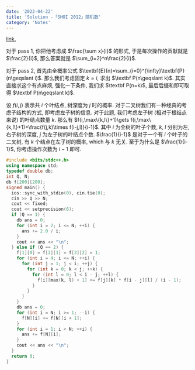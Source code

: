 ```yaml
---
date: '2022-04-22'
title: 'Solution -「SHOI 2012」随机数'
category: 'Notes'
---
```


[link.](https://www.luogu.com.cn/problem/P3830)

对于 pass 1, 你把他考虑成 $\frac{\sum x}{i}$ 的形式, 于是每次操作的贡献就是 $\frac{2}{i}$, 那么答案就是 $\sum_{i=2}^n\frac{2}{i}$.

对于 pass 2, 首先由全概率公式 $\textbf{E}(n)=\sum_{i=0}^{\infty}\textbf{P}(n\geqslant i)$. 那么我们考虑固定 $k=i$, 求出 $\textbf P(n\geqslant k)$. 其实直接求这个有点麻烦, 强化一下条件, 我们求 $\textbf P(n=k)$, 最后后缀和即可取得 $\textbf P(n\geqslant k)$.

设 $f(i,j)$ 表示共 $i$ 个叶结点, 树深度为 $j$ 时的概率. 对于二叉树我们有一种经典的考虑子结构的方式, 即考虑左子树的信息. 对于此题, 我们考虑左子树 (相对于根结点来说) 的叶结点数量 $k$. 那么有 $f(i,\max\{k,l\}+1)\gets f(i,\max\{k,l\}+1)+\frac{f(j,k)\times f(i-j,l)}{i-1}$. 其中 $i$ 为全树的叶子个数, $k$, $l$ 分别为左, 右子树的深度, $j$ 为左子树的叶结点个数. $\frac{1}{i-1}$ 是对于一个有 $i$ 个叶子的二叉树, 有 $k$ 个结点在左子树的概率, which 与 $k$ 无关. 至于为什么是 $\frac{1}{i-1}$, 你考虑操作次数为 $i-1$ 即可.

```cpp
#include <bits/stdc++.h>
using namespace std;
typedef double db;
int Q, N;
db f[200][200];
signed main() {
  ios::sync_with_stdio(0), cin.tie(0);
  cin >> Q >> N;
  cout << fixed;
  cout << setprecision(6);
  if (Q == 1) {
    db ans = 0;
    for (int i = 2; i <= N; ++i) {
      ans += 2.0 / i;
    }
    cout << ans << "\n";
  } else if (Q == 2) {
    f[1][0] = f[2][1] = f[3][2] = 1;
    for (int i = 4; i <= N; ++i) {
      for (int j = 1; j < i; ++j) {
        for (int k = 0; k < j; ++k) {
          for (int l = 0; l < i - j; ++l) {
            f[i][max(k, l) + 1] += f[j][k] * f[i - j][l] / (i - 1);
          }
        }
      }
    }
    db ans = 0;
    for (int i = N; i >= 1; --i) {
      f[N][i] += f[N][i + 1];
    }
    for (int i = 1; i < N; ++i) {
      ans += f[N][i];
    }
    cout << ans << "\n";
  }
  return 0;
}
```